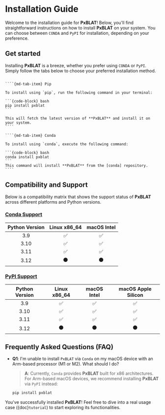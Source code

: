# **Installation Guide**

Welcome to the installation guide for **PxBLAT**!
Below, you'll find straightforward instructions on how to install **PxBLAT** on your system.
You can choose between `CONDA` and `PyPI` for installation, depending on your preference.

## Get started

Installing **PxBLAT** is a breeze, whether you prefer using `CONDA` or `PyPI`.
Simply follow the tabs below to choose your preferred installation method.

`````{md-tab-set}

````{md-tab-item} Pip

To install using `pip`, run the following command in your terminal:

```{code-block} bash
pip install pxblat
```

This will fetch the latest version of **PxBLAT** and install it on your system.
````

````{md-tab-item} Conda

To install using `conda`, execute the following command:

```{code-block} bash
conda install pxblat
```
This command will install **PxBLAT** from the [conda] repository.
````

`````

## Compatibility and Support

Below is a compatibility matrix that shows the support status of **PxBLAT** across different platforms and Python versions.

### [Conda Support][conda]

| Python Version | Linux x86_64 | macOS Intel |
| :------------: | :----------: | :---------: |
|      3.9       |      ✅      |     ✅      |
|      3.10      |      ✅      |     ✅      |
|      3.11      |      ✅      |     ✅      |
|      3.12      |      ⚫      |     ⚫      |

### [PyPI Support][pypi]

| Python Version | Linux x86_64 | macOS Intel | macOS Apple Silicon |
| :------------: | :----------: | :---------: | :-----------------: |
|      3.9       |      ✅      |     ✅      |         ✅          |
|      3.10      |      ✅      |     ✅      |         ✅          |
|      3.11      |      ✅      |     ✅      |         ✅          |
|      3.12      |      ⚫      |     ⚫      |         ⚫          |

## Frequently Asked Questions (FAQ)

- **Q1**: I'm unable to install `PxBLAT` via `Conda` on my macOS device with an Arm-based processor (M1 or M2). What should I do?

  > **A**: Currently, `Conda` provides **PxBLAT** built for x86 architectures. For Arm-based macOS devices, we recommend installing **PxBLAT** via `PyPI` instead:

  ```bash
  pip install pxblat
  ```

You've successfully installed **PxBLAT**! Feel free to dive into a real usage case ({doc}`tutorial`) to start exploring its functionalities.

<!-- links -->

[conda]: https://anaconda.org/bioconda/pxblat
[pypi]: https://pypi.org/project/pxblat/
